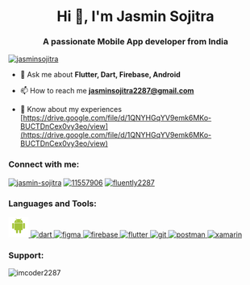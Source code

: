 <h1 align="center">Hi 👋, I'm Jasmin Sojitra</h1>
<h3 align="center">A passionate Mobile App developer from India</h3>

<p align="left"> <a href="https://github.com/ryo-ma/github-profile-trophy"><img src="https://github-profile-trophy.vercel.app/?username=jasminsojitra" alt="jasminsojitra" /></a> </p>

- 💬 Ask me about **Flutter, Dart, Firebase, Android**

- 📫 How to reach me **jasminsojitra2287@gmail.com**

- 📄 Know about my experiences [https://drive.google.com/file/d/1QNYHGqYV9emk6MKo-BUCTDnCex0vy3eo/view](https://drive.google.com/file/d/1QNYHGqYV9emk6MKo-BUCTDnCex0vy3eo/view)

<h3 align="left">Connect with me:</h3>
<p align="left">
<a href="https://linkedin.com/in/jasmin-sojitra" target="blank"><img align="center" src="https://raw.githubusercontent.com/rahuldkjain/github-profile-readme-generator/master/src/images/icons/Social/linked-in-alt.svg" alt="jasmin-sojitra" height="30" width="40" /></a>
<a href="https://stackoverflow.com/users/11557906" target="blank"><img align="center" src="https://raw.githubusercontent.com/rahuldkjain/github-profile-readme-generator/master/src/images/icons/Social/stack-overflow.svg" alt="11557906" height="30" width="40" /></a>
<a href="https://www.youtube.com/c/fluently2287" target="blank"><img align="center" src="https://raw.githubusercontent.com/rahuldkjain/github-profile-readme-generator/master/src/images/icons/Social/youtube.svg" alt="fluently2287" height="30" width="40" /></a>
</p>

<h3 align="left">Languages and Tools:</h3>
<p align="left"> <a href="https://developer.android.com" target="_blank" rel="noreferrer"> <img src="https://raw.githubusercontent.com/devicons/devicon/master/icons/android/android-original-wordmark.svg" alt="android" width="40" height="40"/> </a> <a href="https://dart.dev" target="_blank" rel="noreferrer"> <img src="https://www.vectorlogo.zone/logos/dartlang/dartlang-icon.svg" alt="dart" width="40" height="40"/> </a> <a href="https://www.figma.com/" target="_blank" rel="noreferrer"> <img src="https://www.vectorlogo.zone/logos/figma/figma-icon.svg" alt="figma" width="40" height="40"/> </a> <a href="https://firebase.google.com/" target="_blank" rel="noreferrer"> <img src="https://www.vectorlogo.zone/logos/firebase/firebase-icon.svg" alt="firebase" width="40" height="40"/> </a> <a href="https://flutter.dev" target="_blank" rel="noreferrer"> <img src="https://www.vectorlogo.zone/logos/flutterio/flutterio-icon.svg" alt="flutter" width="40" height="40"/> </a> <a href="https://git-scm.com/" target="_blank" rel="noreferrer"> <img src="https://www.vectorlogo.zone/logos/git-scm/git-scm-icon.svg" alt="git" width="40" height="40"/> </a> <a href="https://postman.com" target="_blank" rel="noreferrer"> <img src="https://www.vectorlogo.zone/logos/getpostman/getpostman-icon.svg" alt="postman" width="40" height="40"/> </a> <a href="https://dotnet.microsoft.com/apps/xamarin" target="_blank" rel="noreferrer"> <img src="https://raw.githubusercontent.com/detain/svg-logos/780f25886640cef088af994181646db2f6b1a3f8/svg/xamarin.svg" alt="xamarin" width="40" height="40"/> </a> </p>

<h3 align="left">Support:</h3>
<p><a href="https://ko-fi.com/imcoder2287"> <img align="left" src="https://cdn.ko-fi.com/cdn/kofi3.png?v=3" height="50" width="210" alt="imcoder2287" /></a></p><br><br>
